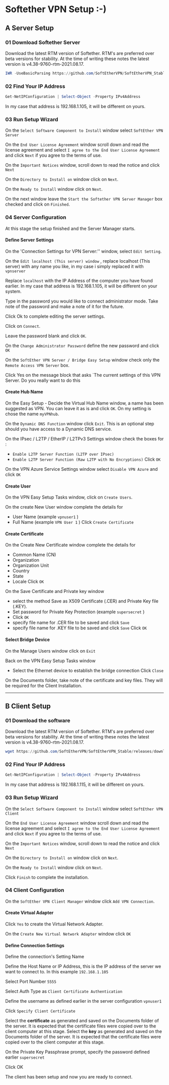 
# Softether VPN Setup :-)

## A Server Setup

### 01 Download Softether Server

Download the latest RTM version of Softether.  RTM's are preferred over beta versions for stability. At the time of writing these notes the latest version is v4.38-9760-rtm-2021.08.17.

```powershell
IWR -UseBasicParsing https://github.com/SoftEtherVPN/SoftEtherVPN_Stable/releases/download/v4.38-9760-rtm/softether-vpnserver_vpnbridge-v4.38-9760-rtm-2021.08.17-windows-x86_x64-intel.exe -Outfile softether-vpnserver_vpnbridge-v4.38-9760-rtm-2021.08.17-windows-x86_x64-intel.exe
```



### 02 Find Your IP Address


```powershell
Get-NetIPConfiguration | Select-Object -Property IPv4Address
```

In my case that address is 192.168.1.105, it will be different on yours.

### 03 Run Setup Wizard

On the `Select Software Component to Install` window select `SoftEther VPN Server`

On the `End User License Agreement` window scroll down and read the license agreement and select `I agree to the End User License Agreement` and click `Next` if you agree to the terms of use.

On the `Important Notices` window, scroll down to read the notice and click `Next`

On the `Directory to Install on` window click on `Next`.

On the `Ready to Install` window click on `Next`.

On the next window leave the `Start the Softether VPN Server Manager`  box checked and click on `Finished`.

### 04 Server Configuration

At this stage the setup finished and the Server Manager starts.

#### Define Server Settings

On the 'Connection Settings for VPN Server:'' window, select `Edit Setting`.

On the `Edit localhost (This server) window` , replace localhost (This server) with any name you like, in my case i simply replaced it with `vpnserver`

Replace `localhost` with the IP Address of the computer you have found earlier. In my case that address is 192.168.1.105, it will be different on your system.

Type in the password you would like to connect administrator mode. Take note of the password and make a note of it for the future.

Click Ok to complete editing the server settings.

Click on `Connect`.

Leave the password blank and click `OK`.

On the `Change Administrator Password` define the new password and click `OK`

On the `SoftEther VPN Server / Bridge Easy Setup` window check only the `Remote Access VPN Server` box.

Click Yes on the message block that asks `The current settings of this VPN Server. Do you really want to do this 

#### Create Hub Name

On the Easy Setup - Decide the Virtual Hub Name  window, a name has been suggested as VPN. You can leave it as is and click `OK`. On my setting is chose the name `myVPNhub`. 

On the `Dynamic DNS Function` window click `Exit`. This is an optional step should you have access to a Dynamic DNS service.

On the IPsec / L2TP / EtherIP / L2TPv3 Settings window check the boxes for :
- `Enable L2TP Server Function (L2TP over IPsec)`
- `Enable L2TP Server Function (Raw L2TP with No Encryptions)`
Click `OK`

On the VPN Azure Service Settings window select `Disable VPN Azure` and click `OK`

#### Create User

On the VPN Easy Setup Tasks window, click on `Create Users`.

On the create New User window complete the details for
- User Name (example `vpnuser1` )
- Full Name (example `VPN User 1` )
Click  `Create Certificate`

#### Create Certificate

On the Create New Certificate window complete the details for
- Common Name (CN)
- Organization
- Organization Unit
- Country
- State
- Locale
Click `OK`

On the Save Certificate and Private key window 
- select the method Save as X509 Certificate (.CER) and Private Key file (.KEY).
- Set password for Private Key Protection (example `supersecret` )
- Click `OK`
- specify file name for .CER file to be saved and click `Save`
- specify file name for .KEY file to be saved and click `Save`
Click `OK`

#### Select Bridge Device

On the Manage Users window click on `Exit`

Back on the VPN Easy Setup Tasks window
- Select the Ethernet device to establish the bridge connection
Click `Close`

On the Documents folder, take note of the certificate and key files. They will be required for the Client Installation.

<hr>







## B Client Setup

### 01 Download the software


Download the latest RTM version of Softether.  RTM's are preferred over beta versions for stability. At the time of writing these notes the latest version is v4.38-9760-rtm-2021.08.17.

```powershell
wget https://github.com/SoftEtherVPN/SoftEtherVPN_Stable/releases/download/v4.38-9760-rtm/softether-vpnclient-v4.38-9760-rtm-2021.08.17-windows-x86_x64-intel.exe
```



### 02 Find Your IP Address


```powershell
Get-NetIPConfiguration | Select-Object -Property IPv4Address
```

In my case that address is 192.168.1.115, it will be different on yours.


### 03 Run Setup Wizard

On the `Select Software Component to Install` window select `SoftEther VPN Client`

On the `End User License Agreement` window scroll down and read the license agreement and select `I agree to the End User License Agreement` and click `Next` if you agree to the terms of use.

On the `Important Notices` window, scroll down to read the notice and click `Next`

On the `Directory to Install on` window click on `Next`.

On the `Ready to Install` window click on `Next`.

Click `Finish` to complete the installation.


### 04 Client Configuration

On the `SoftEther VPN Client Manager` window click `Add VPN Connection`.

#### Create Virtual Adapter

Click `Yes` to create the Virtual Network Adapter.

On the `Create New Virtual Network Adapter` window click `OK`

#### Define Connection Settings

Define the connection's Setting Name

Define the Host Name or IP Address, this is the IP address of the server we want to connect to. In this example `192.168.1.105`

Select Port Number `5555`

Select Auth Type as `Client Certificate Authentication`

Define the username as defined earlier in the server configuration  `vpnuser1` 

Click `Specify Client Certificate`

Select the **certificate** as generated and saved on the Documents folder of the server. It is expected that the certificate files were copied over to the client computer at this stage. 
Select the **key** as generated and saved on the Documents folder of the server. It is expected that the certificate files were copied over to the client computer at this stage. 

On the Private Key Passphrase prompt, specify the password defined earlier `supersecret`

Click OK

The client has been setup and now you are ready to connect.










